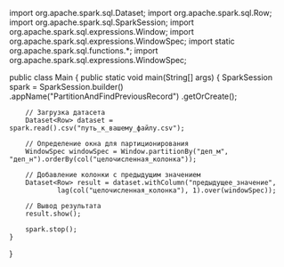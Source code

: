 import org.apache.spark.sql.Dataset;
import org.apache.spark.sql.Row;
import org.apache.spark.sql.SparkSession;
import org.apache.spark.sql.expressions.Window;
import org.apache.spark.sql.expressions.WindowSpec;
import static org.apache.spark.sql.functions.*;
import org.apache.spark.sql.expressions.WindowSpec;

public class Main {
    public static void main(String[] args) {
        SparkSession spark = SparkSession.builder()
                .appName("PartitionAndFindPreviousRecord")
                .getOrCreate();

        // Загрузка датасета
        Dataset<Row> dataset = spark.read().csv("путь_к_вашему_файлу.csv");

        // Определение окна для партиционирования
        WindowSpec windowSpec = Window.partitionBy("деп_м", "деп_н").orderBy(col("целочисленная_колонка"));

        // Добавление колонки с предыдущим значением
        Dataset<Row> result = dataset.withColumn("предыдущее_значение",
                lag(col("целочисленная_колонка"), 1).over(windowSpec));

        // Вывод результата
        result.show();

        spark.stop();
    }
}
